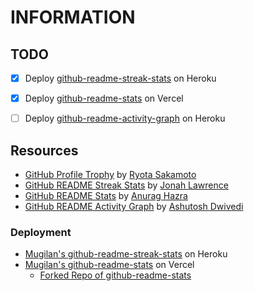 # INFORMATION

## TODO

- [X] Deploy [github-readme-streak-stats](https://github.com/DenverCoder1/github-readme-streak-stats#-deploying-it-on-your-own) on Heroku

- [X] Deploy [github-readme-stats](https://github.com/anuraghazra/github-readme-stats#deploy-on-your-own-vercel-instance) on Vercel

- [ ] Deploy [github-readme-activity-graph](https://github.com/ashutosh00710/github-readme-activity-graph#deploy-on-your-own-heroku-instance) on Heroku

## Resources

- [GitHub Profile Trophy](https://github.com/ryo-ma/github-profile-trophy) by [Ryota Sakamoto](https://github.com/ryo-ma "ryo-ma")
- [GitHub README Streak Stats](https://github.com/DenverCoder1/github-readme-streak-stats) by [Jonah Lawrence](https://github.com/DenverCoder1 "DenverCoder1")
- [GitHub README Stats](https://github.com/anuraghazra/github-readme-stats) by [Anurag Hazra](https://github.com/anuraghazra "anuraghazra")
- [GitHub README Activity Graph](https://github.com/Ashutosh00710/github-readme-activity-graph) by [Ashutosh Dwivedi](https://github.com/Ashutosh00710 "Ashutosh00710")

### Deployment

- [Mugilan's github-readme-streak-stats](https://mugilan-readme-streak-stats.herokuapp.com/) on Heroku
- [Mugilan's github-readme-stats](github-readme-stats-mugilan-codes.vercel.app) on Vercel
  - [Forked Repo of github-readme-stats](https://github.com/Mugilan-Codes/github-readme-stats)
